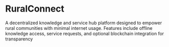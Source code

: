 # RuralConnect
A decentralized knowledge and service hub platform designed to empower rural communities with minimal internet usage. Features include offline knowledge access, service requests, and optional blockchain integration for transparency
